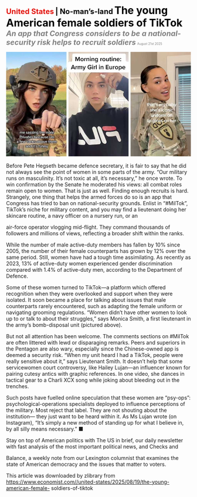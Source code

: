 <span style="color:#E3120B; font-size:14.9pt; font-weight:bold;">United States</span> <span style="color:#000000; font-size:14.9pt; font-weight:bold;">| No-man’s-land</span>
<span style="color:#000000; font-size:21.0pt; font-weight:bold;">The young American female soldiers of TikTok</span>
<span style="color:#808080; font-size:14.9pt; font-weight:bold; font-style:italic;">An app that Congress considers to be a national-security risk helps to recruit soldiers</span>
<span style="color:#808080; font-size:6.2pt;">August 21st 2025</span>

![](../images/015_The_young_American_female_soldiers_of_TikTok/p0072_img01.jpeg)

Before Pete Hegseth became defence secretary, it is fair to say that he did not always see the point of women in some parts of the army. “Our military runs on masculinity. It’s not toxic at all, it’s necessary,” he once wrote. To win confirmation by the Senate he moderated his views: all combat roles remain open to women. That is just as well. Finding enough recruits is hard. Strangely, one thing that helps the armed forces do so is an app that Congress has tried to ban on national-security grounds. Enlist in “#MilTok”, TikTok’s niche for military content, and you may find a lieutenant doing her skincare routine, a navy officer on a nursery run, or an

air-force operator vlogging mid-flight. They command thousands of followers and millions of views, reflecting a broader shift within the ranks.

While the number of male active-duty members has fallen by 10% since 2005, the number of their female counterparts has grown by 12% over the same period. Still, women have had a tough time assimilating. As recently as 2023, 13% of active-duty women experienced gender discrimination compared with 1.4% of active-duty men, according to the Department of Defence.

Some of these women turned to TikTok—a platform which offered recognition when they were overlooked and support when they were isolated. It soon became a place for talking about issues that male counterparts rarely encountered, such as adapting the female uniform or navigating grooming regulations. “Women didn’t have other women to look up to or talk to about their struggles,” says Monica Smith, a first lieutenant in the army’s bomb-disposal unit (pictured above).

But not all attention has been welcome. The comments sections on #MilTok are often littered with lewd or disparaging remarks. Peers and superiors in the Pentagon are also wary, especially since the Chinese-owned app is deemed a security risk. “When my unit heard I had a TikTok, people were really sensitive about it,” says Lieutenant Smith. It doesn’t help that some servicewomen court controversy, like Hailey Lujan—an influencer known for pairing cutesy antics with graphic references. In one video, she dances in tactical gear to a Charli XCX song while joking about bleeding out in the trenches.

Such posts have fuelled online speculation that these women are “psy-ops”: psychological-operations specialists deployed to influence perceptions of the military. Most reject that label. They are not shouting about the institution— they just want to be heard within it. As Ms Lujan wrote (on Instagram), “It’s simply a new method of standing up for what I believe in, by all silly means necessary.” ■

Stay on top of American politics with The US in brief, our daily newsletter with fast analysis of the most important political news, and Checks and

Balance, a weekly note from our Lexington columnist that examines the state of American democracy and the issues that matter to voters.

This article was downloaded by zlibrary from https://www.economist.com//united-states/2025/08/19/the-young-american-female- soldiers-of-tiktok